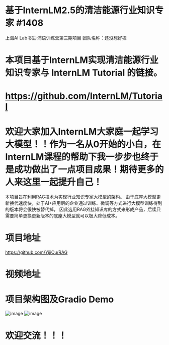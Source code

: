 # 基于InternLM2.5的清洁能源行业知识专家 #1408
上海AI Lab书生·浦语训练营第三期项目
团队名称：还没想好捏

# 本项目基于InternLM实现清洁能源行业知识专家与 InternLM Tutorial 的链接。
# https://github.com/InternLM/Tutorial
# 欢迎大家加入InternLM大家庭一起学习大模型！！作为一名从0开始的小白，在InternLM课程的帮助下我一步步也终于是成功做出了一点项目成果！期待更多的人来这里一起提升自己！


本项目旨在利用RAG技术为实现行业知识专家大模型的架构。
由于底座大模型更新换代速度快，处于AI+应用层的企业通过训练、微调等方式进行大模型训练得到的版本将会很快被替代掉，
因此选用RAG外挂知识库的方式来形成产品，后续只需要简单更换更新版本的底座大模型就可以极大降低成本。

# 项目地址
https://github.com/YijiCu/RAG

# 视频地址


# 项目架构图及Gradio Demo
![image](https://github.com/YijiCu/RAG/blob/main/%E5%9B%BE%E7%89%872.png)
![image](https://github.com/YijiCu/RAG/blob/main/%E5%9B%BE%E7%89%871.png)

# 欢迎交流！！！
